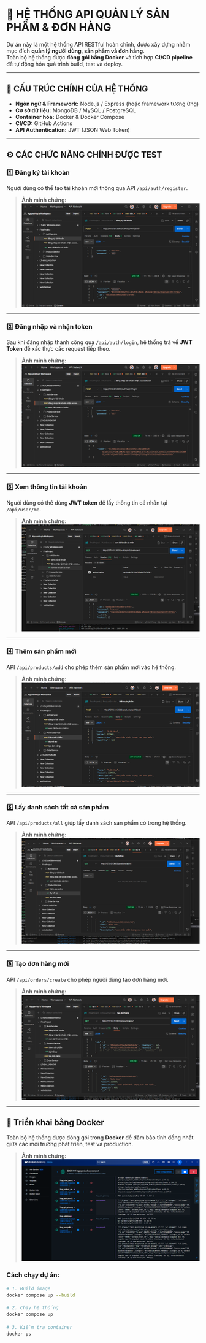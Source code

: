 # 🚀 HỆ THỐNG API QUẢN LÝ SẢN PHẨM & ĐƠN HÀNG  

Dự án này là một hệ thống API RESTful hoàn chỉnh, được xây dựng nhằm mục đích **quản lý người dùng, sản phẩm và đơn hàng**.  
Toàn bộ hệ thống được **đóng gói bằng Docker** và tích hợp **CI/CD pipeline** để tự động hóa quá trình build, test và deploy.

---

## 🧱 CẤU TRÚC CHÍNH CỦA HỆ THỐNG

- **Ngôn ngữ & Framework:** Node.js / Express (hoặc framework tương ứng)  
- **Cơ sở dữ liệu:** MongoDB / MySQL / PostgreSQL  
- **Container hóa:** Docker & Docker Compose  
- **CI/CD:** GitHub Actions   
- **API Authentication:** JWT (JSON Web Token)  

---

## ⚙️ CÁC CHỨC NĂNG CHÍNH ĐƯỢC TEST

### 1️⃣ Đăng ký tài khoản  
Người dùng có thể tạo tài khoản mới thông qua API `/api/auth/register`.  
> **Ảnh minh chứng:**  
> ![Test API Đăng ký tài khoản](public/1_image.png)

---

### 2️⃣ Đăng nhập và nhận token  
Sau khi đăng nhập thành công qua `/api/auth/login`, hệ thống trả về **JWT Token** để xác thực các request tiếp theo.  
> **Ảnh minh chứng:**  
> ![Test API Đăng nhập](public/2_image.png)

---

### 3️⃣ Xem thông tin tài khoản  
Người dùng có thể dùng **JWT token** để lấy thông tin cá nhân tại `/api/user/me`.  
> **Ảnh minh chứng:**  
> ![Test API Xem thông tin tài khoản](public/3_image.png)

---

### 4️⃣ Thêm sản phẩm mới  
API `/api/products/add` cho phép thêm sản phẩm mới vào hệ thống.  
> **Ảnh minh chứng:**  
> ![Test API Thêm sản phẩm mới](public/4_image.png)

---

### 5️⃣ Lấy danh sách tất cả sản phẩm  
API `/api/products/all` giúp lấy danh sách sản phẩm có trong hệ thống.  
> **Ảnh minh chứng:**  
> ![Test API Lấy hết sản phẩm](public/5_image.png)

---

### 6️⃣ Tạo đơn hàng mới  
API `/api/orders/create` cho phép người dùng tạo đơn hàng mới.  
> **Ảnh minh chứng:**  
> ![Test API Thêm đơn hàng mới](public/6_image.png)

---

## 🐳 Triển khai bằng Docker

Toàn bộ hệ thống được đóng gói trong **Docker** để đảm bảo tính đồng nhất giữa các môi trường phát triển, test và production.  

> **Ảnh minh chứng:**  
> ![Docker Deployment](public/7_imge.png)

### Cách chạy dự án:
```bash
# 1. Build image
docker compose up --build

# 2. Chạy hệ thống
docker compose up 

# 3. Kiểm tra container
docker ps
